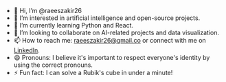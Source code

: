 - 👋 Hi, I’m @raeeszakir26
- 👀 I’m interested in artificial intelligence and open-source projects.
- 🌱 I’m currently learning Python and React.
- 💞️ I’m looking to collaborate on AI-related projects and data visualization.
- 📫 How to reach me: [raeeszakir26@gmail.co](mailto:your-email@example.com) or connect with me on [LinkedIn](your-linkedin-profile).
- 😄 Pronouns: I believe it's important to respect everyone's identity by using the correct pronouns.
- ⚡ Fun fact: I can solve a Rubik's cube in under a minute!
